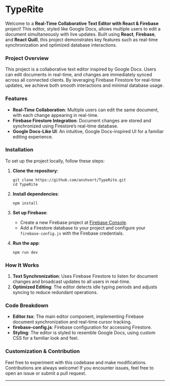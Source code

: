 # TypeRite

Welcome to a **Real-Time Collaborative Text Editor with React & Firebase** project! This editor, styled like Google Docs, allows multiple users to edit a document simultaneously with live updates. Built using **React**, **Firebase**, and **React Quill**, this project demonstrates key features such as real-time synchronization and optimized database interactions.

### Project Overview

This project is a collaborative text editor inspired by Google Docs. Users can edit documents in real-time, and changes are immediately synced across all connected clients. By leveraging Firebase Firestore for real-time updates, we achieve both smooth interactions and minimal database usage.

### Features

- **Real-Time Collaboration**: Multiple users can edit the same document, with each change appearing in real-time.
- **Firebase Firestore Integration**: Document changes are stored and synchronized using Firestore’s real-time database.
- **Google Docs-Like UI**: An intuitive, Google Docs-inspired UI for a familiar editing experience.

### Installation

To set up the project locally, follow these steps:

1. **Clone the repository**:
    ```
    git clone https://github.com/anshvert/TypeRite.git
    cd TypeRite
    ```

2. **Install dependencies**:
    ```
    npm install
    ```

3. **Set up Firebase**:
   - Create a new Firebase project at [Firebase Console](https://console.firebase.google.com/).
   - Add a Firestore database to your project and configure your `firebase-config.js` with the Firebase credentials.

4. **Run the app**:
    ```
    npm run dev
    ```

### How It Works

1. **Text Synchronization**: Uses Firebase Firestore to listen for document changes and broadcast updates to all users in real-time.
2. **Optimized Editing**: The editor detects idle typing periods and adjusts syncing to reduce redundant operations.

### Code Breakdown

- **Editor.tsx**: The main editor component, implementing Firebase document synchronization and real-time cursor tracking.
- **firebase-config.js**: Firebase configuration for accessing Firestore.
- **Styling**: The editor is styled to resemble Google Docs, using custom CSS for a familiar look and feel.

### Customization & Contribution

Feel free to experiment with this codebase and make modifications. Contributions are always welcome! If you encounter issues, feel free to open an issue or submit a pull request.

---